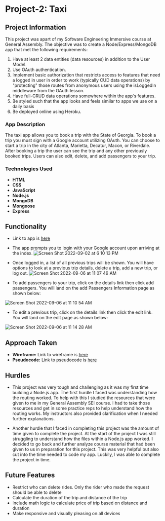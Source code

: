 # Project-2: Taxi 

## Project Information
This project was apart of my Software Engineering Immersive course at General Assembly. The objective was to create a Node/Express/MongoDB app that met the following requirements:

 1. Have at least 2 data entities (data resources) in addition to the User Model.
 2. Use OAuth authentication.
 3. Implement basic authorization that restricts access to features that need a logged in user in order to work (typically CUD data operations) by   "protecting" those routes from anonymous users using the isLoggedIn middleware from the OAuth lesson.
 4. Have full-CRUD data operations somewhere within the app's features. 
 5. Be styled such that the app looks and feels similar to apps we use on a daily basis
 6. Be deployed online using Heroku.

### App Description

The taxi app allows you to book a trip with the State of Georgia. To book a trip you must sign with a Google account utilizing OAuth. You can choose to start a trip in the city of Atlanta, Marietta, Decatur, Macon, or Riverdale. After booking a trip the user can see the trip and any other previously booked trips. Users can also edit, delete, and add passengers to your trip. 

### Technologies Used

 - **HTML** 
 - **CSS** 
 - **JavaScript** 
 - **Node.js** 
 - **MongoDB** 
 - **Mongoose** 
 - **Express** 
 
## Functionality
 - Link to app is [here](https://taxi-app-project2.herokuapp.com/)
 - The app prompts you to login with your Google account upon arriving at the index.
![Screen Shot 2022-09-02 at 6 10 13 PM](https://user-images.githubusercontent.com/59453943/188669912-1cf9b54a-eaf4-4ed8-bb65-637d82ecf0c6.png)
 
 - Once logged in, a list of all previous trips will be shown. You will have options to look at a previous trip details, delete a trip, add a new trip, or log out. 
![Screen Shot 2022-09-06 at 11 07 49 AM](https://user-images.githubusercontent.com/59453943/188670676-ccfcc495-1cb1-48e2-a052-1b6e28cfaef0.png)

 - To add passengers to your trip, click on the details link then click add passengers. You will land on the add Passengers Information page as shown below:
 
![Screen Shot 2022-09-06 at 11 10 54 AM](https://user-images.githubusercontent.com/59453943/188671419-8a96331a-325c-48f8-a019-5f506dc87243.png)

 - To edit a previous trip, click on the details link then click the edit link. You will land on the edit page as shown below: 
 
 ![Screen Shot 2022-09-06 at 11 14 28 AM](https://user-images.githubusercontent.com/59453943/188672070-1d9ae1ac-9837-4226-8e36-f6f225ff346c.png)


## Approach Taken
- **Wireframe:** Link to wireframe is [here](https://whimsical.com/taxi-DnChYQDwWddTvt2TPjDdCL)
- **Pseudocode:** Link to pseudocode is [here](https://docs.google.com/document/d/1aQXExX0wlRJpEgANQmKDKum1VdPUWtDY0qm_taSgD6U/edit?usp=sharing)

## Hurdles
 - This project was very tough and challenging as it was my first time building a Node.js app. The first hurdle I faced was understanding how the routing worked. To help with this I studied the resources that were given to me in my General Assembly SEI course. I had to take those resources and get in some practice reps to help understand how the routing works. My instructors also provided clarification when I needed further explanations.
 
 - Another hurdle that I faced in completing this project was the amount of time given to complete the project. At the start of the project I was still struggling to understand how the files within a Node.js app worked. I decided to go back and further analyze course material that had been given to us in preparation for this project. This was very helpful but also cut into the time needed to code my app. Luckily, I was able to complete the project in time.
 
## Future Features
 - Restrict who can delete rides. Only the rider who made the request should be able to delete
 - Calculate the duration of the trip and distance of the trip
 - Include math logic to calculate price of trip based on distance and duration 
 - Make responsive and visually pleasing on all devices

